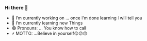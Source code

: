 ### Hi there 👋



- 🔭 I’m currently working on ... once I'm done learning I will tell you
- 🌱 I’m currently learning new Things
- 😄 Pronouns: ... You know how to call
- ⚡ MOTTO: ...Believe in yourself😜😜😜

